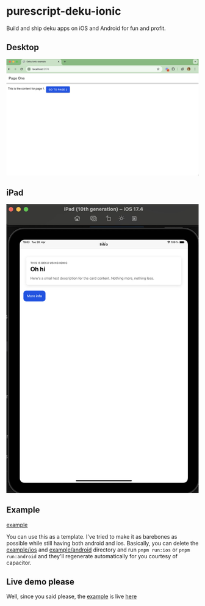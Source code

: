 # purescript-deku-ionic

Build and ship deku apps on iOS and Android for fun and profit.

## Desktop
![desktop](./deku-ionic-desktop.jpg)

## iPad
![desktop](./deku-ionic-ipad.jpg)

## Example

[example](./example)

You can use this as a template. I've tried to make it as barebones as possible while still having both android and ios. Basically, you can delete the [example/ios](./example/ios/) and [example/android](./example/android/) directory and run `pnpm run:ios` or `pnpm run:android` and they'll regenerate automatically for you courtesy of capacitor.

## Live demo please

Well, since you said please, the [example](./example) is live [here](https://purescript-deku-ionic.surge.sh)